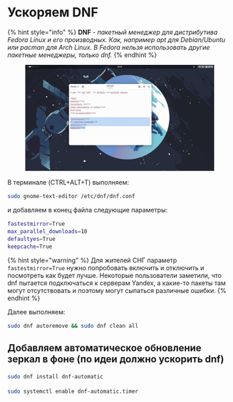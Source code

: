 # Ускоряем DNF

{% hint style="info" %}
**DNF** - _пакетный менеджер для дистрибутива Fedora Linux и его производных. Как, например apt для Debian/Ubuntu или pacman для Arch Linux. В Fedora нельзя использовать другие пакетные менеджеры, только dnf._
{% endhint %}

<figure><img src="../../.gitbook/assets/obraz (9).png" alt=""><figcaption></figcaption></figure>

В терминале (CTRL+ALT+T) выполняем:

```bash
sudo gnome-text-editor /etc/dnf/dnf.conf
```

и добавляем в конец файла следующие параметры:

```bash
fastestmirror=True
max_parallel_downloads=10
defaultyes=True
keepcache=True
```

{% hint style="warning" %}
Для жителей СНГ параметр `fastestmirror=True` нужно попробовать включить и отключить и посмотреть как будет лучше. Некоторые пользователи заметили, что dnf пытается подключаться к серверам Yandex, а какие-то пакеты там могут отсутствовать и поэтому могут сыпаться различные ошибки.
{% endhint %}

Далее выполняем:

```bash
sudo dnf autoremove && sudo dnf clean all
```

## Добавляем автоматическое обновление зеркал в фоне (по идеи должно ускорить dnf) <a href="#dobavlyaem-avtomaticheskoe-obnovlenie-zerkal-v-fone-po-idei-dolzhno-uskorit-dnf" id="dobavlyaem-avtomaticheskoe-obnovlenie-zerkal-v-fone-po-idei-dolzhno-uskorit-dnf"></a>

```bash
sudo dnf install dnf-automatic

sudo systemctl enable dnf-automatic.timer
```
